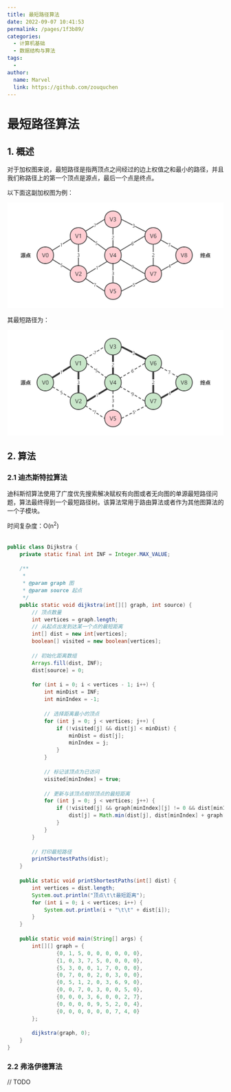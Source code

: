 ```yaml
---
title: 最短路径算法
date: 2022-09-07 10:41:53
permalink: /pages/1f3b89/
categories:
  - 计算机基础
  - 数据结构与算法
tags:
  - 
author: 
  name: Marvel
  link: https://github.com/zouquchen
---
```

# 最短路径算法

## 1. 概述

对于加权图来说，最短路径是指两顶点之间经过的边上权值之和最小的路径，并且我们称路径上的第一个顶点是源点，最后一个点是终点。

以下面这副加权图为例：

<img src="https://raw.githubusercontent.com/zouquchen/Images/main/imgs2022/weightedGraph2.png" alt="weightedGraph2" style="zoom: 67%;" />

其最短路径为：

<img src="https://raw.githubusercontent.com/zouquchen/Images/main/imgs2022/minDistance.png" alt="minDistance" style="zoom:67%;" />

## 2. 算法

### 2.1 迪杰斯特拉算法

迪科斯彻算法使用了广度优先搜索解决赋权有向图或者无向图的单源最短路径问题，算法最终得到一个最短路径树。该算法常用于路由算法或者作为其他图算法的一个子模块。

时间复杂度：O(n<sup>2</sup>)

```java

public class Dijkstra {
    private static final int INF = Integer.MAX_VALUE;

    /**
     *
     * @param graph 图
     * @param source 起点
     */
    public static void dijkstra(int[][] graph, int source) {
        // 顶点数量
        int vertices = graph.length;
        // 从起点出发到达某一个点的最短距离
        int[] dist = new int[vertices];
        boolean[] visited = new boolean[vertices];

        // 初始化距离数组
        Arrays.fill(dist, INF);
        dist[source] = 0;

        for (int i = 0; i < vertices - 1; i++) {
            int minDist = INF;
            int minIndex = -1;

            // 选择距离最小的顶点
            for (int j = 0; j < vertices; j++) {
                if (!visited[j] && dist[j] < minDist) {
                    minDist = dist[j];
                    minIndex = j;
                }
            }

            // 标记该顶点为已访问
            visited[minIndex] = true;

            // 更新与该顶点相邻顶点的最短距离
            for (int j = 0; j < vertices; j++) {
                if (!visited[j] && graph[minIndex][j] != 0 && dist[minIndex] != INF) {
                    dist[j] = Math.min(dist[j], dist[minIndex] + graph[minIndex][j]);
                }
            }
        }

        // 打印最短路径
        printShortestPaths(dist);
    }

    public static void printShortestPaths(int[] dist) {
        int vertices = dist.length;
        System.out.println("顶点\t\t最短距离");
        for (int i = 0; i < vertices; i++) {
            System.out.println(i + "\t\t" + dist[i]);
        }
    }

    public static void main(String[] args) {
        int[][] graph = {
                {0, 1, 5, 0, 0, 0, 0, 0, 0},
                {1, 0, 3, 7, 5, 0, 0, 0, 0},
                {5, 3, 0, 0, 1, 7, 0, 0, 0},
                {0, 7, 0, 0, 2, 0, 3, 0, 0},
                {0, 5, 1, 2, 0, 3, 6, 9, 0},
                {0, 0, 7, 0, 3, 0, 0, 5, 0},
                {0, 0, 0, 3, 6, 0, 0, 2, 7},
                {0, 0, 0, 0, 9, 5, 2, 0, 4},
                {0, 0, 0, 0, 0, 0, 7, 4, 0}
        };

        dijkstra(graph, 0);
    }
}
```


### 2.2 弗洛伊德算法

// TODO

